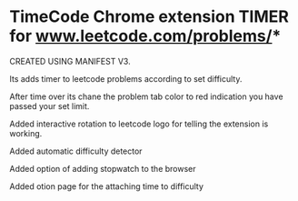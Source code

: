 # TimeCode Chrome extension TIMER for www.leetcode.com/problems/*
CREATED USING MANIFEST V3.

Its adds timer to leetcode problems according to set difficulty.

After time over its chane the problem tab color to red indication you have passed your set limit.

Added interactive rotation to leetcode logo for telling the extension is working.

Added automatic difficulty detector

Added option of adding stopwatch  to the browser

Added otion page for the attaching time to difficulty


